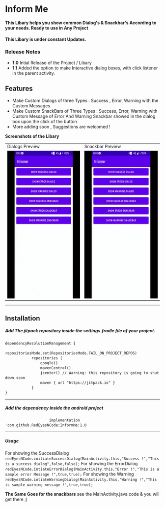 # Inform Me
**This Libary helps you show common Dialog's & Snackbar's According to your needs. Ready to use in Any Project**
#### This Libary is under constant Updates.

### Release Notes
- **1.0** Intial Release of the Project / Libary
- **1.1** Added the option to make Interactive dialog boxes, with click listener in the parent activity.

## Features
- Make Custom Dialogs of three Types : Success , Error, Warning with the Custom Messages.
-  Make Custom SnackBars of Three Types : Success, Error, Warning with Custom Message of Error And Warning Snackbar showed in the dialog box upon the click of the button
-  More adding soon , Suggestions are welcomed !

**Screenshots of the Libary**

<table>
  <tr>
    <td>Dialogs Preview</td>
     <td>Snackbar Preview</td>
   </tr>
  <tr>
    <td><img src="media/dialogs_informer.gif" width=270 height=480></td>
    <td><img src="media/snackbar_informer.gif" width=270 height=480></td>
  </tr>
 </table>

------------



## Installation

##### Add  The jitpack repository inside the settings.fradle file of your project.



    dependencyResolutionManagement {
                repositoriesMode.set(RepositoriesMode.FAIL_ON_PROJECT_REPOS)
                repositories {
                    google()
                    mavenCentral()
                    jcenter() // Warning: this repository is going to shut down soon
                    maven { url "https://jitpack.io" }
                }
    }

------------


#####  Add the dependency inside the android project
            	        implementation 'com.github.RedEyesNCode:InformMe:1.0

------------

##### Usage

For showing the SuccessDialog
``redEyesNCode.initiateSuccessDialog(MainActivity.this,"Success !","This is a success dialog",false,false);``
For showing the ErrorDialog
``redEyesNCode.intiateErrorDialog(MainActivity.this,"Error !","This is a sample error Message !",true,true);``
For showing the Warning
``redEyesNCode.intiateWarningDialog(MainActivity.this,"Warning !","This is sample warning message !",true,true);``

**The Same Goes for the snackbars** see the MainActivity.java code & you will get there ;)




